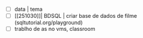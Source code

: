 - [ ] data      | tema
- [ ] [[251030]]| BDSQL | criar base de dados de filme (sqltutorial.org/playground)
- [ ] trablho de as no vms, classroom